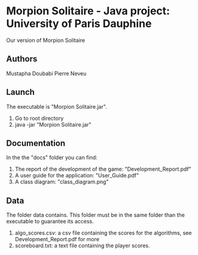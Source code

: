 # Morpion Solitaire - Java project: University of Paris Dauphine

Our version of Morpion Solitaire

## Authors
Mustapha Doubabi
Pierre Neveu

## Launch

The executable is "Morpion Solitaire.jar".
1) Go to root directory
2) java -jar "Morpion Solitaire.jar"

## Documentation
In the the "docs" folder you can find:

1) The report of the development of the game: "Development_Report.pdf"
2) A user guide for the application: "User_Guide.pdf"
3) A class diagram: "class_diagram.png"

## Data
The folder data contains. This folder must be in the same folder than the executable to guarantee its access.

1) algo_scores.csv: a csv file containing the scores for the algorithms, see Development_Report.pdf for more
2) scoreboard.txt: a text file containing the player scores.
